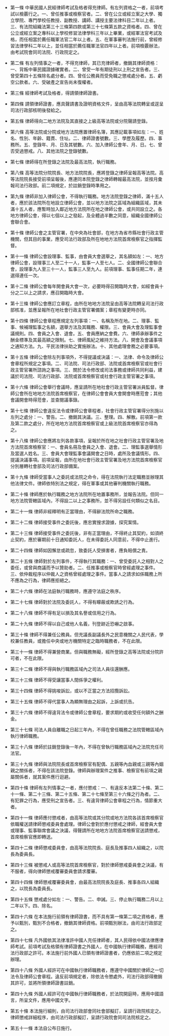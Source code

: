 * 第一條 中華民國人民經律師考試及格者得充律師。有左列資格之一者，前項考試以檢覈行之。一、曾任推事或檢察官者。二、曾在公立或經立案之大學、獨立學院、專門學校任教授、副教授、講師、講授主要法律科目二年以上者。三、有法院組織法第三十三條第四款或第三十七條第五款之資格者。四、曾在公立或經立案之專科以上學校修習法律學科三年以上畢業，或經軍法官考試及格，而任相當於薦任職軍法官二年以上者。五、在軍事審判法施行前，曾經修習法律學科二年以上，並任相當於薦任職軍法官四年以上者。前項檢覈辦法，由考試院會同司法院、行政院定之。

* 第二條 有左列情事之一者，不得充律師，其已充律師者，撤銷其律師資格：一、背叛中華民國證據確實者。二、曾受一年有期徒刑以上刑之宣告者。三、曾受第四十五條除名處分者。四、曾任公務員而受免職之懲戒處分者。五、虧空公款者。六、受破產之宣告尚未復權者。

* 第三條 經律師考試及格者，得請領律師證書。

* 第四條 請領律師證書，應具聲請書及證明資格文件，呈由高等法院轉呈或逕呈司法行政部核明後發給之。

* 第五條 律師得向二地方法院及其直接之上級高等法院或分院聲請登錄。

* 第六條 高等法院或分院或地方法院應置律師名簿，其應記載事項如左：一、姓名、性別、年齡、籍貫、住址。二、律師證書號數。三、學歷及履歷。四、事務所。五、登錄年、月、日及其號數。六、加入律師公會年、月、日。七、曾否受過懲戒。八、其他法院之登錄號數。

* 第七條 律師得在所登錄之法院及最高法院，執行職務。

* 第八條 高等法院分院院長、地方法院院長，應將登錄之律師呈報高等法院。高等法院院長接受前項呈報後，應連同本院登錄之律師轉報最高法院，並按月彙報司法行政部。前二項規定，於註銷登錄時準用之。

* 第九條 律師非加入律師公會，不得執行職務。地方法院登錄之律師，滿十五人者，應於該法院所在地設立律師公會，並以地方法院之區域為組織區域，其未滿十五人者，應暫時加入鄰近地方法院所在地之律師公會，或共同設立之。各地方律師公會，得以七個以上之發起，及全體過半數之同意，組織全國律師公會聯合會。

* 第十條 律師公會之主管官署，在中央為社會部，在地方為省市縣社會行政主管機關，但其目的事業，應受司法行政部及所在地地方法院首席檢察官之指揮監督。

* 第十一條 律師公會設理事、監事，由會員大會選舉之，其名額如左：一、地方律師公會，設理事三人至二十一人，監事一人至七人。二、全國律師公會聯合會，設理事九人至三十一人，監事三人至九人。前項理事、監事任期二年，連選得連任一次。

* 第十二條 律師公會每年開會員大會一次，必要時得召開臨時大會，如經會員十分之二以上之請求，應召開臨時大會。

* 第十三條 律師公會應訂立章程，由所在地地方法院呈由高等法院轉呈司法行政部核准，並應呈報所在地社會行政主管官署備案；章程有變更時亦同。

* 第十四條 律師公會章程應規定左列事項：一、名稱及所在地。二、理事、監事、候補理監事之名額，選舉方法及其職務、權限。三、會員大會及理監事會議規則。四、會員之入會、退會。五、會員應納之會費。六、律師承辦事件之酬金標準及其最高額之限制。七、律師風紀之維持方法。八、開會及會議事項之通知方法。九、平民法律扶助之實施辦法。十、其他處理會務之必要事項。

* 第十五條 律師公會除左列事項外，不得提議或決議：一、法律、命令及律師公會章程所規定之事項。二、司法院、司法行政部、法院或首席檢察官或社會行政主管官署所諮詢之事項。三、關於法令修改或司法事務或律師共同利益，建議於司法院、司法行政部、法院或首席檢察官或社會行政主管官署之事項。

* 第十六條 律師公會舉行會議時，應呈請所在地社會行政主管官署派員監督。律師公會所在地地方法院首席檢察官，在律師公會會員大會開會時應蒞會；其他會議開會時得蒞會，並查閱議事錄。

* 第十七條 律師公會違反法令或律師公會章程者，社會行政主管官署得分別施以左列之處分：一、警告。二、撤銷其決議。三、整理。四、解散。前項第一款及第二款之處分，所在地地方法院首席檢察官或上級法院首席檢察官亦得為之。

* 第十八條 律師公會應將左列各款事項，呈報於所在地之社會行政主管官署及地方法院首席檢察官：一、會員名冊及會員之入會、退會。二、理監事選舉情形及當選人姓名。三、會員大會理監事會議開會之日時，處所及會議情形。四、提議決議事項。前項呈報，由所在地社會行政主管官署及地方法院首席檢察官分別層轉社會部及司法行政部備案。

* 第十九條 律師受當事人之委託或法院之命令，得在法院執行法定職務並辦理其他法律文件。律師依特別法之規定，得在軍事或其他審判機關執行職務。

* 第二十條 律師應於執行職務之地方法院所在地置事務所，並報告法院。但同一地方法院管轄區域內，不得設二以上之事務所，並不得另設任何類似之名目。

* 第二十一條 律師非經釋明有正當理由，不得辭法院所命之職務。

* 第二十二條 律師接受事件之委託後，應忠實搜求證據，探究案情。

* 第二十三條 律師接受事件之委託後，非有正當理由，不得終止其契約，如須終止契約，應於審期前十日通知委託人，在未得委託人同意前，不得中止進行。

* 第二十四條 律師如因懈怠或疏忽，致委託人受損害者，應負賠償之責。

* 第二十五條 律師對於左列事件，不得執行其職務：一、曾受委託人之相對人之委任，或曾與商議而予以贊助者。二、任推事或檢察官時曾經處理之事件。三、依仲裁程序以仲裁人之資格曾經處理之事件。當事人之請求如係職務上所不應為之行為，律師應拒絕之。

* 第二十六條 律師在法庭執行職務時，應遵守法庭之秩序。

* 第二十七條 律師對於法院及委託人，不得有矇蔽或欺誘之行為。

* 第二十八條 律師不得有足以損及其名譽或信用之行為。

* 第二十九條 律師不得以自己或他人名義，刊登跡近恐嚇之啟事。

* 第三十條 律師不得兼任公務員。但充議長副議長外之民意機關之人民代表，學校兼任教員，或擔任中央或地方機關特定之臨時職務者，不在此限。

* 第三十一條 律師不得兼營商業。但與職務無礙，經所登錄之高等法院或分院許可者，不在此限。

* 第三十二條 律師不得與執行職務區域內之司法人員往還酬應。

* 第三十三條 律師不得受讓當事人間係爭之權利。

* 第三十四條 律師不得挑唆訴訟，或以不正當之方法招攬訴訟。

* 第三十五條 律師不得代當事人為顯無理由之起訴，上訴或抗告。

* 第三十六條 律師不得違背法令或律師公會章程，要求期約或收受任何額外之酬金。

* 第三十七條 司法人員自離職之日起三年內，不得在曾任職務之法院管轄區域內執行律師職務。

* 第三十八條 律師於註銷登錄後一年內，不得在曾執行職務區域內之法院充任司法官。

* 第三十九條 律師與法院院長或首席檢察官有配偶、五親等內血親或三親等內姻親之關係者，不得在該法院登錄。律師與辦理案件之推事、檢察官有前項之親屬關係者，就其案件應行迴避。

* 第四十條 律師有左列情事之一者，應付懲戒：一、有違反本法第二十條、第二十一條、第二十三條、第二十五條、第二十七條至第三十六條之行為者。二、有犯罪之行為，應受刑之宣告者。三、有違背律師公會章程之行為，情節重大者。

* 第四十一條 律師應付懲戒者，由高等法院或其分院或地方法院各該首席檢察官依職權送請律師懲戒委員會處理。律師公會對於應付懲戒之律師，經會員大會或理事、監事聯席會議之決議，得聲請所在地地方法院首席檢察官送請懲戒，首席檢察官應即轉送。

* 第四十二條 律師懲戒委員會，由高等法院院長、庭長及推事四人組織之，以院長為委員長。

* 第四十三條 被懲戒人或高等法院首席檢察官，對於律師懲戒委員會之決議，有不服者，得向律師懲戒覆審委員會請求覆審。

* 第四十四條 律師懲戒覆審委員會，由最高法院院長及庭長、推事各四人組織之，以院長為委員長。

* 第四十五條 懲戒處分如左：一、警告。二、申誡。三、停止執行職務二月以上二年以下。四、除名。

* 第四十六條 在本法施行前領有律師證書，而不具有第一條第二項之資格者，應予以甄別，甄別不合格者，撤銷其律師資格。前項甄別辦法，由司法行政部定之。

* 第四十七條 凡外國依其法律准許中國人充任律師者，其人民得依中國法律應律師考試。前項考試及格領有律師證書之外國人，在中國執行律師職務，應經司法行政部之許可。本法施行前外國人已領有律師證書者，仍應依前二項之規定辦理。

* 第四十八條 外國人經許可在中國執行律師職務者，應遵守中國關於律師之一切法令及律師公會章程。違反前項規定者，除依法令懲處外，司法行政部得撤銷其許可，並將所領律師證書註銷。

* 第四十九條 外國人經許可在中國執行律師職務者，於法院開庭時，應用中國語言，所呈文件，應用中國文字。

* 第五十條 本法施行細則，由司法行政部會同社會部擬訂，呈請行政院核定之。律師懲戒詳細程序，由司法行政部擬訂，呈請行政院會同司法院核定之。

* 第五十一條 本法自公布日施行。

